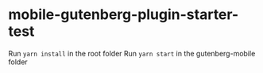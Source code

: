 # mobile-gutenberg-plugin-starter-test

Run `yarn install` in the root folder
Run `yarn start` in the gutenberg-mobile folder